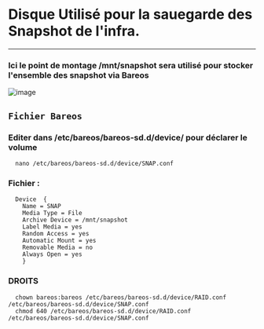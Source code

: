 # Disque Utilisé pour la sauegarde des Snapshot de l'infra.

---

### Ici le point de montage /mnt/snapshot sera utilisé pour stocker l'ensemble des snapshot via  Bareos
![image](https://github.com/user-attachments/assets/99d3e823-d044-437e-a508-d7c3f66601ba)

## `Fichier Bareos`

### Editer dans  /etc/bareos/bareos-sd.d/device/ pour déclarer le volume
      nano /etc/bareos/bareos-sd.d/device/SNAP.conf
### Fichier :
      Device  {
        Name = SNAP
        Media Type = File
        Archive Device = /mnt/snapshot
        Label Media = yes
        Random Access = yes
        Automatic Mount = yes
        Removable Media = no
        Always Open = yes
        }

### DROITS      
      chown bareos:bareos /etc/bareos/bareos-sd.d/device/RAID.conf /etc/bareos/bareos-sd.d/device/SNAP.conf
      chmod 640 /etc/bareos/bareos-sd.d/device/RAID.conf /etc/bareos/bareos-sd.d/device/SNAP.conf
